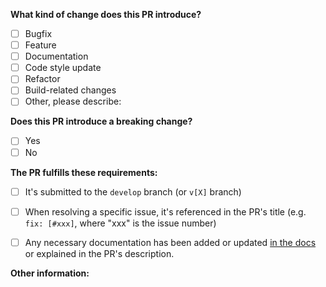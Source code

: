 <!-- PULL REQUEST TEMPLATE -->
<!-- Update "[ ]" to "[x]" to check a box (space sensitive) -->

**What kind of change does this PR introduce?** <!-- Check at least one -->

- [ ] Bugfix
- [ ] Feature
- [ ] Documentation
- [ ] Code style update
- [ ] Refactor
- [ ] Build-related changes
- [ ] Other, please describe:

**Does this PR introduce a breaking change?** <!-- Check one -->

- [ ] Yes
- [ ] No

<!-- If yes, please describe the impact and migration path for existing applications: -->

**The PR fulfills these requirements:**

- [ ] It's submitted to the `develop` branch (or `v[X]` branch)
- [ ] When resolving a specific issue, it's referenced in the PR's title (e.g. `fix: [#xxx]`, where "xxx" is the issue number)
- [ ] Any necessary documentation has been added or updated [in the docs](https://github.com/digitalfortress-tech/ad-rotator#readme) <!-- for faster update click on "Suggest an edit on GitHub" at bottom of page --> or explained in the PR's description.


**Other information:**